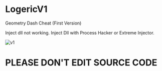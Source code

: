 # LogericV1
Geometry Dash Cheat (First Version)

Inject dll not working. Inject Dll with Process Hacker or Extreme Injector.

![v1](https://user-images.githubusercontent.com/62306123/148414884-27842ec4-9ac2-47bd-891c-ee597b7b61a0.png)

# PLEASE DON'T EDIT SOURCE CODE
